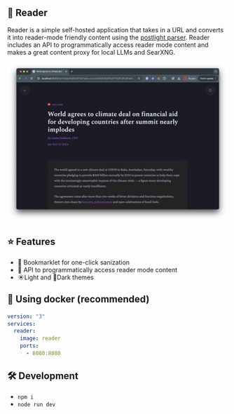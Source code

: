 ## 📖 Reader

Reader is a simple self-hosted application that takes in a URL and converts it into reader-mode friendly content using the [postlight parser](https://github.com/postlight/parser). Reader includes an API to programmatically access reader mode content and makes a great content proxy for local LLMs and SearXNG.

![Reader Screenshot](docs/images/screenshot.png)

## ⭐️ Features

- 🔖 Bookmarklet for one-click sanization
- 🔌 API to programmatically access reader mode content
- ☀️Light and 🌙Dark themes

## 🐳 Using docker (recommended)

```yaml
version: "3"
services:
  reader:
    image: reader
    ports:
      - 8080:8080
```

## 🛠️ Development

- `npm i`
- `node run dev`